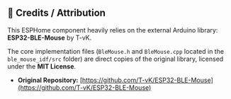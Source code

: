 ## 🤝 Credits / Attribution

This ESPHome component heavily relies on the external Arduino library:
**ESP32-BLE-Mouse** by T-vK.

The core implementation files (`BleMouse.h` and `BleMouse.cpp` located in the `ble_mouse_idf/src` folder) are direct copies of the original library, licensed under the **MIT License**.

- **Original Repository:** [https://github.com/T-vK/ESP32-BLE-Mouse](https://github.com/T-vK/ESP32-BLE-Mouse)

